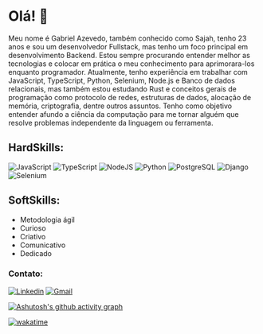 # Olá! 👋

Meu nome é Gabriel Azevedo, também conhecido como Sajah, tenho 23 anos e sou um desenvolvedor Fullstack, mas tenho um foco principal em desenvolvimento Backend. Estou sempre procurando entender melhor as tecnologias e colocar em prática o meu conhecimento para aprimorara-los enquanto programador. Atualmente, tenho experiência em trabalhar com JavaScript, TypeScript, Python, Selenium, Node.js e Banco de dados relacionais, mas também estou estudando Rust e conceitos gerais de programação como protocolo de redes, estruturas de dados, alocação de memória, criptografia, dentre outros assuntos. Tenho como objetivo entender afundo a ciência da computação para me tornar alguém que resolve problemas independente da linguagem ou ferramenta.


## HardSkills:
![JavaScript](https://img.shields.io/badge/JavaScript-323330?style=for-the-badge&logo=javascript&logoColor=F7DF1E)
![TypeScript](https://img.shields.io/badge/TypeScript-007ACC?style=for-the-badge&logo=typescript&logoColor=white)
![NodeJS](https://img.shields.io/badge/Node.js-339933?style=for-the-badge&logo=nodedotjs&logoColor=white)
![Python](https://img.shields.io/badge/python-3670A0?style=for-the-badge&logo=python&logoColor=ffdd54)
![PostgreSQL](https://img.shields.io/badge/PostgreSQL-316192?style=for-the-badge&logo=postgresql&logoColor=white)
![Django](https://img.shields.io/badge/django-%23092E20.svg?style=for-the-badge&logo=django&logoColor=white)
![Selenium](https://img.shields.io/badge/-selenium-%43B02A?style=for-the-badge&logo=selenium&logoColor=white)

## SoftSkills:
- Metodologia ágil
- Curioso
- Criativo
- Comunicativo
- Dedicado

### Contato:
[![Linkedin](https://img.shields.io/badge/LinkedIn-0077B5?style=for-the-badge&logo=linkedin&logoColor=white)](https://www.linkedin.com/in/gabriel-azevedo-8a3593227/)
[![Gmail](https://img.shields.io/badge/Gmail-D14836?style=for-the-badge&logo=gmail&logoColor=white)](azs.gabriel00@gmail.com)

[![Ashutosh's github activity graph](https://github-readme-activity-graph.cyclic.app/graph?username=Sajahh&theme=github-dark)](https://github.com/ashutosh00710/github-readme-activity-graph)

[![wakatime](https://wakatime.com/badge/user/9e72cf3a-83eb-4320-b747-9dae036f05e5.svg)](https://wakatime.com/@9e72cf3a-83eb-4320-b747-9dae036f05e5)
